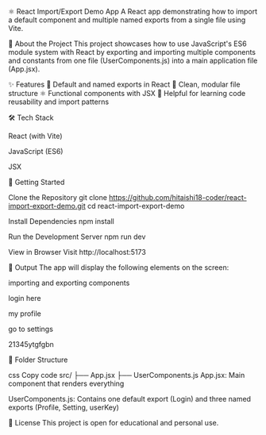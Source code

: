 ⚛️ React Import/Export Demo App
A React app demonstrating how to import a default component and multiple named exports from a single file using Vite.

🧠 About the Project
This project showcases how to use JavaScript's ES6 module system with React by exporting and importing multiple components and constants from one file (UserComponents.js) into a main application file (App.jsx).

✨ Features
🔹 Default and named exports in React
🔹 Clean, modular file structure
⚛️ Functional components with JSX
🧪 Helpful for learning code reusability and import patterns

🛠 Tech Stack

React (with Vite)

JavaScript (ES6)

JSX

🚀 Getting Started

Clone the Repository
git clone https://github.com/hitaishi18-coder/react-import-export-demo.git
cd react-import-export-demo

Install Dependencies
npm install

Run the Development Server
npm run dev

View in Browser
Visit http://localhost:5173

🧾 Output
The app will display the following elements on the screen:

importing and exporting components

login here

my profile

go to settings

21345ytgfgbn

📂 Folder Structure

css
Copy code
src/
├── App.jsx
├── UserComponents.js
App.jsx: Main component that renders everything

UserComponents.js: Contains one default export (Login) and three named exports (Profile, Setting, userKey)

📄 License
This project is open for educational and personal use.
